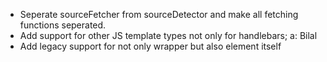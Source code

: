 - Seperate sourceFetcher from sourceDetector and make all fetching functions seperated.
- Add support for other JS template types not only for handlebars; a: Bilal
- Add legacy support for not only wrapper but also element itself
